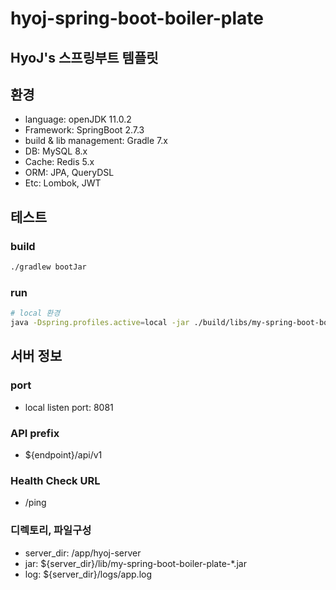 # hyoj-spring-boot-boiler-plate
## HyoJ's 스프링부트 템플릿

## 환경
* language: openJDK 11.0.2
* Framework: SpringBoot 2.7.3
* build & lib management: Gradle 7.x
* DB: MySQL 8.x
* Cache: Redis 5.x
* ORM: JPA, QueryDSL
* Etc: Lombok, JWT

## 테스트
### build
```bash
./gradlew bootJar
```

### run
```bash
# local 환경
java -Dspring.profiles.active=local -jar ./build/libs/my-spring-boot-boiler-plate-*.jar
```

## 서버 정보
### port
- local listen port: 8081

### API prefix
* ${endpoint}/api/v1

### Health Check URL
* /ping

### 디렉토리, 파일구성
* server_dir: /app/hyoj-server
* jar: ${server_dir}/lib/my-spring-boot-boiler-plate-*.jar
* log: ${server_dir}/logs/app.log
